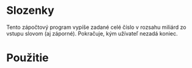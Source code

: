 # Slozenky
Tento zápočtový program vypíše zadané celé číslo v rozsahu miliárd zo vstupu slovom (aj záporné). Pokračuje, kým užívateľ nezadá koniec.

# Použitie

